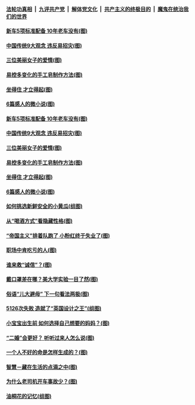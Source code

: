 ####  [法轮功真相](../../../../basic/blob/master/README.md?t=05152031) &nbsp;|&nbsp; [九评共产党](../../../../9ping.md/blob/master/README.md?t=05152031) &nbsp;|&nbsp; [解体党文化](../../../../jtdwh.md/blob/master/README.md?t=05152031)  &nbsp;|&nbsp; [共产主义的终极目的](../../../../gczydzjmd.md/blob/master/README.md?t=05152031) &nbsp;|&nbsp; [魔鬼在统治我们的世界](../../../../mgztzwmdsj.md/blob/master/README.md?t=05152031) 

#### [新车5项标准配备 10年老车没有(图)](../pages/p8/933348.md?t=05152031) 

#### [中国传统9大观念 违反易招灾(图)](../pages/p8/933271.md?t=05152031) 

#### [三位美丽女子的爱情(图)](../pages/p8/933016.md?t=05152031) 

#### [易控多变化的手工皂制作方法(图)](../pages/p8/933238.md?t=05152031) 

#### [坐得住 才立得起(图)](../pages/p8/932276.md?t=05152031) 

#### [6篇感人的微小说(图)](../pages/p8/933167.md?t=05152031) 

#### [新车5项标准配备 10年老车没有(图)](../pages/p8/933348.md?t=05152031) 

#### [中国传统9大观念 违反易招灾(图)](../pages/p8/933271.md?t=05152031) 

#### [三位美丽女子的爱情(图)](../pages/p8/933016.md?t=05152031) 

#### [易控多变化的手工皂制作方法(图)](../pages/p8/933238.md?t=05152031) 

#### [坐得住 才立得起(图)](../pages/p8/932276.md?t=05152031) 

#### [6篇感人的微小说(图)](../pages/p8/933167.md?t=05152031) 

#### [如何挑选新鲜安全的小黄瓜(组图)](../pages/p8/933057.md?t=05152031) 

#### [从“喝酒方式”看隐藏性格(图)](../pages/p8/930799.md?t=05152031) 

#### [“帝国主义”排着队跑了 小粉红终于失业了(图)](../pages/p8/933087.md?t=05152031) 

#### [职场中肯吃亏的人(图)](../pages/p8/932447.md?t=05152031) 

#### [谁来救“诚信”？(图)](../pages/p8/932789.md?t=05152031) 

#### [戴口罩差在哪？美大学实验一目了然(图)](../pages/p8/933029.md?t=05152031) 

#### [俗语“儿大避母” 下一句看法两极(图)](../pages/p8/933008.md?t=05152031) 

#### [5126次失败 造就了“英国设计之王”(组图)](../pages/p8/932258.md?t=05152031) 

#### [小宝宝出生前 如何选择自己想要的妈妈？(图)](../pages/p8/932944.md?t=05152031) 

#### [“二婚”会更好？ 听听过来人怎么说(图)](../pages/p8/932454.md?t=05152031) 

#### [一个人不好的命是怎样生成的？(图)](../pages/p8/932461.md?t=05152031) 

#### [智慧－藏在生活的点滴之中(图)](../pages/p8/932476.md?t=05152031) 

#### [为什么老司机开车事故少？(图)](../pages/p8/932883.md?t=05152031) 

#### [油桐花的记忆(组图)](../pages/p8/932636.md?t=05152031) 

